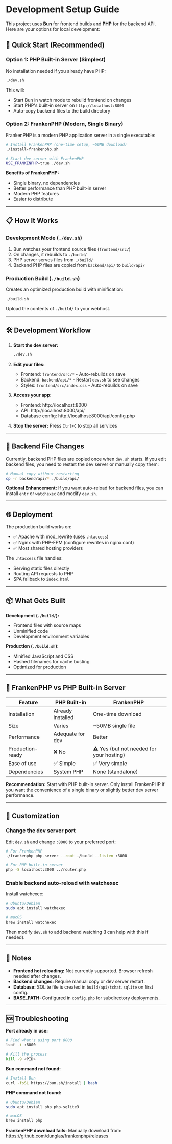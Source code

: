 # Development Setup Guide

This project uses **Bun** for frontend builds and **PHP** for the backend API. Here are your options for local development:

## 🚀 Quick Start (Recommended)

### Option 1: PHP Built-in Server (Simplest)
No installation needed if you already have PHP:

```bash
./dev.sh
```

This will:
- Start Bun in watch mode to rebuild frontend on changes
- Start PHP's built-in server on `http://localhost:8000`
- Auto-copy backend files to the build directory

### Option 2: FrankenPHP (Modern, Single Binary)
FrankenPHP is a modern PHP application server in a single executable:

```bash
# Install FrankenPHP (one-time setup, ~50MB download)
./install-frankenphp.sh

# Start dev server with FrankenPHP
USE_FRANKENPHP=true ./dev.sh
```

**Benefits of FrankenPHP:**
- Single binary, no dependencies
- Better performance than PHP built-in server
- Modern PHP features
- Easier to distribute

---

## 📋 How It Works

### Development Mode (`./dev.sh`)
1. Bun watches your frontend source files (`frontend/src/`)
2. On changes, it rebuilds to `./build/`
3. PHP server serves files from `./build/`
4. Backend PHP files are copied from `backend/api/` to `build/api/`

### Production Build (`./build.sh`)
Creates an optimized production build with minification:
```bash
./build.sh
```

Upload the contents of `./build/` to your webhost.

---

## 🛠️ Development Workflow

1. **Start the dev server:**
   ```bash
   ./dev.sh
   ```

2. **Edit your files:**
   - Frontend: `frontend/src/*` - Auto-rebuilds on save
   - Backend: `backend/api/*` - Restart `dev.sh` to see changes
   - Styles: `frontend/src/index.css` - Auto-rebuilds on save

3. **Access your app:**
   - Frontend: http://localhost:8000
   - API: http://localhost:8000/api/
   - Database config: http://localhost:8000/api/config.php

4. **Stop the server:**
   Press `Ctrl+C` to stop all services

---

## 🔄 Backend File Changes

Currently, backend PHP files are copied once when `dev.sh` starts. If you edit backend files, you need to restart the dev server or manually copy them:

```bash
# Manual copy without restarting
cp -r backend/api/* ./build/api/
```

**Optional Enhancement:** If you want auto-reload for backend files, you can install `entr` or `watchexec` and modify `dev.sh`.

---

## 🌐 Deployment

The production build works on:
- ✅ Apache with mod_rewrite (uses `.htaccess`)
- ✅ Nginx with PHP-FPM (configure rewrites in nginx.conf)
- ✅ Most shared hosting providers

The `.htaccess` file handles:
- Serving static files directly
- Routing API requests to PHP
- SPA fallback to `index.html`

---

## 📦 What Gets Built

**Development (`./build/`):**
- Frontend files with source maps
- Unminified code
- Development environment variables

**Production (`./build.sh`):**
- Minified JavaScript and CSS
- Hashed filenames for cache busting
- Optimized for production

---

## 🐘 FrankenPHP vs PHP Built-in Server

| Feature | PHP Built-in | FrankenPHP |
|---------|-------------|------------|
| Installation | Already installed | One-time download |
| Size | Varies | ~50MB single file |
| Performance | Adequate for dev | Better |
| Production-ready | ❌ No | ⚠️ Yes (but not needed for your hosting) |
| Ease of use | ✅ Simple | ✅ Very simple |
| Dependencies | System PHP | None (standalone) |

**Recommendation:** Start with PHP built-in server. Only install FrankenPHP if you want the convenience of a single binary or slightly better dev server performance.

---

## 🔧 Customization

### Change the dev server port

Edit `dev.sh` and change `:8000` to your preferred port:
```bash
# For FrankenPHP
./frankenphp php-server --root ./build --listen :3000

# For PHP built-in server
php -S localhost:3000 ../router.php
```

### Enable backend auto-reload with watchexec

Install watchexec:
```bash
# Ubuntu/Debian
sudo apt install watchexec

# macOS
brew install watchexec
```

Then modify `dev.sh` to add backend watching (I can help with this if needed).

---

## 📝 Notes

- **Frontend hot reloading:** Not currently supported. Browser refresh needed after changes.
- **Backend changes:** Require manual copy or dev server restart.
- **Database:** SQLite file is created in `build/api/tchat.sqlite` on first config.
- **BASE_PATH:** Configured in `config.php` for subdirectory deployments.

---

## 🆘 Troubleshooting

**Port already in use:**
```bash
# Find what's using port 8000
lsof -i :8000

# Kill the process
kill -9 <PID>
```

**Bun command not found:**
```bash
# Install Bun
curl -fsSL https://bun.sh/install | bash
```

**PHP command not found:**
```bash
# Ubuntu/Debian
sudo apt install php php-sqlite3

# macOS
brew install php
```

**FrankenPHP download fails:**
Manually download from: https://github.com/dunglas/frankenphp/releases

